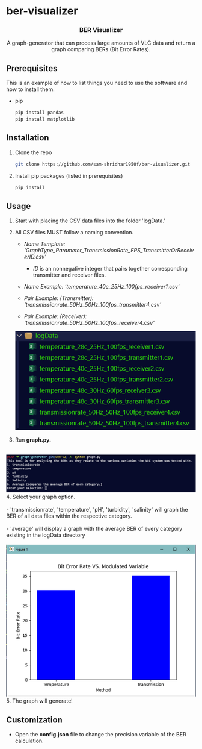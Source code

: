 # ber-visualizer




  <h3 align="center">BER Visualizer</h3>

  <p align="center">
    A graph-generator that can process large amounts of VLC data and return a graph comparing BERs (Bit Error Rates).
    <br />
  </p>
</p>

## Prerequisites

This is an example of how to list things you need to use the software and how to install them.
* pip
  ```sh
  pip install pandas
  pip install matplotlib
  ```

## Installation

1. Clone the repo
   ```sh
   git clone https://github.com/sam-shridhar1950f/ber-visualizer.git
   ```
2. Install pip packages (listed in prerequisites)
   ```sh
   pip install
   ```

<!-- USAGE EXAMPLES -->
## Usage

1. Start with placing the CSV data files into the folder 'logData.'
2. All CSV files MUST follow a naming convention.
   
     - _Name Template: 'GraphType_Parameter_TransmissionRate_FPS_TransmitterOrReceiverID.csv'_
        * _ID_ is an nonnegative integer that pairs together corresponding transmitter and receiver files.
    -  _Name Example: 'temperature_40c_25Hz_100fps_receiver1.csv'_

    - _Pair Example: (Transmitter): 'transmissionrate_50Hz_50Hz_100fps_transmitter4.csv'_
    - _Pair Example: (Receiver): 'transmissionrate_50Hz_50Hz_100fps_receiver4.csv'_

   
    <img src="https://github.com/sam-shridhar1950f/ber-visualizer/blob/photos/folderStructure.PNG?raw=true"></img>
3. Run **graph.py.**
<br>
<img src="https://github.com/sam-shridhar1950f/ber-visualizer/blob/photos/terminal.PNG?raw=true"></img>
4. Select your graph option. 
         <br>
         <br>
          - 'transmissionrate', 'temperature', 'pH', 'turbidity', 'salinity' will graph the BER of all data files within the respective category.
           <br>
           <br>
          - 'average' will display a graph with the average BER of every category existing in the logData directory
<br>
<br>
<img src="https://github.com/sam-shridhar1950f/ber-visualizer/blob/photos/graph.png?raw=true"></img>
5. The graph will generate!
   





<!-- ROADMAP -->
## Customization

- Open the **config.json** file to change the precision variable of the BER calculation.



